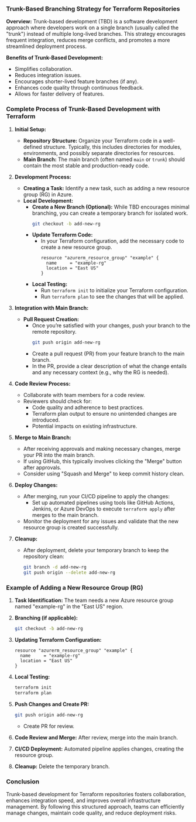 ### Trunk-Based Branching Strategy for Terraform Repositories

**Overview:**
Trunk-based development (TBD) is a software development approach where developers work on a single branch (usually called the "trunk") instead of multiple long-lived branches. This strategy encourages frequent integration, reduces merge conflicts, and promotes a more streamlined deployment process.

**Benefits of Trunk-Based Development:**
- Simplifies collaboration.
- Reduces integration issues.
- Encourages shorter-lived feature branches (if any).
- Enhances code quality through continuous feedback.
- Allows for faster delivery of features.

### Complete Process of Trunk-Based Development with Terraform

1. **Initial Setup:**
   - **Repository Structure:** Organize your Terraform code in a well-defined structure. Typically, this includes directories for modules, environments, and possibly separate directories for resources.
   - **Main Branch:** The main branch (often named `main` or `trunk`) should contain the most stable and production-ready code.

2. **Development Process:**
   - **Creating a Task:** Identify a new task, such as adding a new resource group (RG) in Azure.
   - **Local Development:**
     - **Create a New Branch (Optional):** While TBD encourages minimal branching, you can create a temporary branch for isolated work.
       ```bash
       git checkout -b add-new-rg
       ```
     - **Update Terraform Code:**
       - In your Terraform configuration, add the necessary code to create a new resource group.
         ```hcl
         resource "azurerm_resource_group" "example" {
           name     = "example-rg"
           location = "East US"
         }
         ```
     - **Local Testing:**
       - Run `terraform init` to initialize your Terraform configuration.
       - Run `terraform plan` to see the changes that will be applied.

3. **Integration with Main Branch:**
   - **Pull Request Creation:**
     - Once you’re satisfied with your changes, push your branch to the remote repository.
       ```bash
       git push origin add-new-rg
       ```
     - Create a pull request (PR) from your feature branch to the main branch.
     - In the PR, provide a clear description of what the change entails and any necessary context (e.g., why the RG is needed).

4. **Code Review Process:**
   - Collaborate with team members for a code review.
   - Reviewers should check for:
     - Code quality and adherence to best practices.
     - Terraform plan output to ensure no unintended changes are introduced.
     - Potential impacts on existing infrastructure.

5. **Merge to Main Branch:**
   - After receiving approvals and making necessary changes, merge your PR into the main branch.
   - If using GitHub, this typically involves clicking the "Merge" button after approvals.
   - Consider using "Squash and Merge" to keep commit history clean.

6. **Deploy Changes:**
   - After merging, run your CI/CD pipeline to apply the changes:
     - Set up automated pipelines using tools like GitHub Actions, Jenkins, or Azure DevOps to execute `terraform apply` after merges to the main branch.
   - Monitor the deployment for any issues and validate that the new resource group is created successfully.

7. **Cleanup:**
   - After deployment, delete your temporary branch to keep the repository clean:
     ```bash
     git branch -d add-new-rg
     git push origin --delete add-new-rg
     ```

### Example of Adding a New Resource Group (RG)

1. **Task Identification:** The team needs a new Azure resource group named "example-rg" in the "East US" region.

2. **Branching (if applicable):** 
   ```bash
   git checkout -b add-new-rg
   ```

3. **Updating Terraform Configuration:**
   ```hcl
   resource "azurerm_resource_group" "example" {
     name     = "example-rg"
     location = "East US"
   }
   ```

4. **Local Testing:**
   ```bash
   terraform init
   terraform plan
   ```

5. **Push Changes and Create PR:**
   ```bash
   git push origin add-new-rg
   ```
   - Create PR for review.

6. **Code Review and Merge:** After review, merge into the main branch.

7. **CI/CD Deployment:** Automated pipeline applies changes, creating the resource group.

8. **Cleanup:** Delete the temporary branch.

### Conclusion

Trunk-based development for Terraform repositories fosters collaboration, enhances integration speed, and improves overall infrastructure management. By following this structured approach, teams can efficiently manage changes, maintain code quality, and reduce deployment risks.